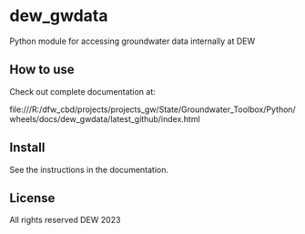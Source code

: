 # dew_gwdata

Python module for accessing groundwater data internally at DEW

## How to use

Check out complete documentation at:

file:///R:/dfw_cbd/projects/projects_gw/State/Groundwater_Toolbox/Python/wheels/docs/dew_gwdata/latest_github/index.html

## Install

See the instructions in the documentation.

## License

All rights reserved DEW 2023

